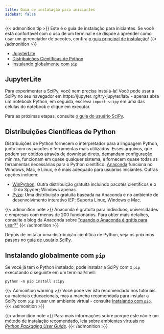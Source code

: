 ```yaml
---
title: Guia de instalação para iniciantes
sidebar: false
---
```


{{< admonition tip >}}
Este é o guia de instalação para iniciantes.
Se você está confortável com o uso de um terminal e se dispõe a aprender
como usar um gerenciador de pacotes, confira
[o guia principal de instalação](./install.md)!
{{< /admonition >}}

- [JupyterLite](#jupyterlite)
- [Distribuições Científicas de Python](#distributions)
- [Instalando globalmente com `pip`](#pip-global)

<a name="jupyterlite"></a>

## JupyterLite

Para experimentar a SciPy, você nem precisa instalá-la!
Você pode usar a SciPy no seu navegador em https://jupyter. rg/try-jupyter/lab/ -
apenas abra um notebook Python, em seguida, escreva `import scipy` em uma das células do notebook e clique em executar.

Para as próximas etapas, consulte [o guia do usuário SciPy][scipy-user-guide].

[scipy-user-guide]: https://docs.scipy.org/doc/scipy/tutorial/

<a name="distributions"></a>

## Distribuições Científicas de Python

Distribuições de Python fornecem o interpretador para a linguagem Python, junto com os pacotes e ferramentas mais utilizados. Esses arquivos, que podem ser obtidos através de download direto, demandam configuração mínima, funcionam em quase qualquer sistema, e fornecem quase todas as ferramentas necessárias para o Python científico.
[Anaconda](https://www.anaconda.com/download/) funciona no Windows, Mac,
e Linux, e é mais adequado para usuários iniciantes.
Outras opções incluem:

- [WinPython](https://winpython.github.io): Outra distribuição gratuita
  incluindo pacotes científicos e o ID do Spyder; Windows apenas.
- [Pyzo](https://pyzo.org): Uma distribuição gratuita baseada na Anaconda
  e no ambiente de desenvolvimento interativo IEP; Suporta Linux,
  Windows e Mac.

{{< admonition note >}}
Anaconda é gratuita para indivíduos, universidades e empresas com menos de
200 funcionários. Para obter mais detalhes, consulte o blog da Anaconda sobre
["quando o Anaconda é grátis para usar?"](https://www.anaconda.com/blog/update-on-anacondas-terms-of-service-for-academia-and-research)
{{< /admonition >}}

Depois de instalar uma distribuição científica de Python,
veja os próximos passos no [guia de usuário SciPy][scipy-user-guide].

<a name="pip-global"></a>

## Instalando globalmente com `pip`

Se você já tem o Python instalado, pode instalar a SciPy
com o `pip` executando o seguinte em um terminal/shell:

```
python -m pip install scipy
```

{{< Admonition warning >}}
Você pode ver isto recomendado nos tutoriais ou materiais educacionais, mas a maneira
recomendada para instalar a SciPy com `pip` é usar um ambiente virtual -
consulte [Instalando com `pip`](./install.md#installing-with-pip).
{{< /admonition >}}

{{< admonition note >}}
Para mais informações sobre porque este não é um método de instalação recomendado,
leia sobre [ambientes virtuais no <i>Python Packaging User Guide</i>](https://packaging.python.org/en/latest/tutorials/installing-packages/#creating-virtual-environments).
{{< /admonition >}}
